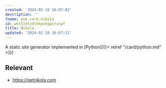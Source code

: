 ```yaml
---
created: '2024-02-10 16:07:02'
description: ''
fname: pub.card.nikola
id: wkt519tzdthkpehqpstvnpf
title: Nikola
updated: '2024-02-10 16:07:11'
---
```


A static site generator implemented in [Python]({{< relref "/card/python.md" >}})

## Relevant

- <https://getnikola.com>